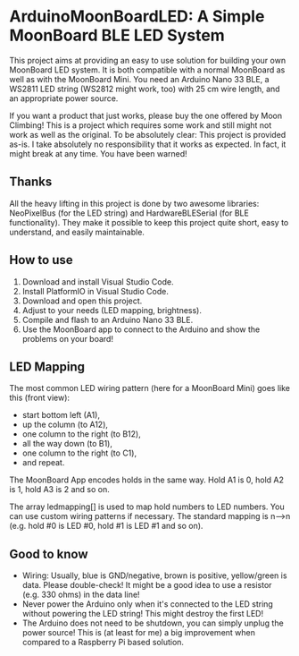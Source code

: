 # ArduinoMoonBoardLED: A Simple MoonBoard BLE LED System

This project aims at providing an easy to use solution for building your own MoonBoard LED system. It is both compatible with a normal MoonBoard as well as with the MoonBoard Mini. You need an Arduino Nano 33 BLE, a WS2811 LED string (WS2812 might work, too) with 25 cm wire length, and an appropriate power source. 

If you want a product that just works, please buy the one offered by Moon Climbing! This is a project which requires some work and still might not work as well as the original. To be absolutely clear: This project is provided as-is. I take absolutely no responsibility that it works as expected. In fact, it might break at any time. You have been warned!

## Thanks
All the heavy lifting in this project is done by two awesome libraries: NeoPixelBus (for the LED string) and HardwareBLESerial (for BLE functionality). They make it possible to keep this project quite short, easy to understand, and easily maintainable.

## How to use
1. Download and install Visual Studio Code.
2. Install PlatformIO in Visual Studio Code.
3. Download and open this project.
4. Adjust to your needs (LED mapping, brightness).
5. Compile and flash to an Arduino Nano 33 BLE.
6. Use the MoonBoard app to connect to the Arduino and show the problems on your board!

## LED Mapping
The most common LED wiring pattern (here for a MoonBoard Mini) goes like this (front view):
- start bottom left (A1),
- up the column (to A12),
- one column to the right (to B12),
- all the way down (to B1),
- one column to the right (to C1),
- and repeat.

The MoonBoard App encodes holds in the same way. Hold A1 is 0, hold A2 is 1, hold A3 is 2 and so on.

The array ledmapping[] is used to map hold numbers to LED numbers. You can use custom wiring patterns if necessary. The standard mapping is n-->n (e.g. hold #0 is LED #0, hold #1 is LED #1 and so on).

## Good to know
- Wiring: Usually, blue is GND/negative, brown is positive, yellow/green is data. Please double-check! It might be a good idea to use a resistor (e.g. 330 ohms) in the data line!
- Never power the Arduino only when it's connected to the LED string without powering the LED string! This might destroy the first LED!
- The Arduino does not need to be shutdown, you can simply unplug the power source! This is (at least for me) a big improvement when compared to a Raspberry Pi based solution.

